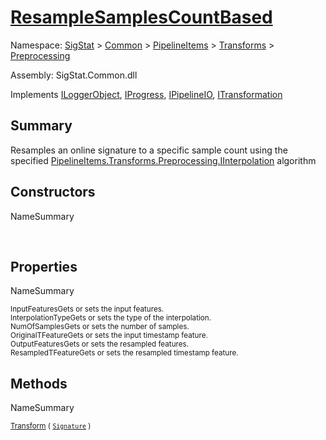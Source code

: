 # [ResampleSamplesCountBased](./ResampleSamplesCountBased.md)

Namespace: [SigStat]() > [Common](./../../../README.md) > [PipelineItems]() > [Transforms]() > [Preprocessing](./README.md)

Assembly: SigStat.Common.dll

Implements [ILoggerObject](./../../../ILoggerObject.md), [IProgress](./../../../Helpers/IProgress.md), [IPipelineIO](./../../../Pipeline/IPipelineIO.md), [ITransformation](./../../../ITransformation.md)

## Summary
Resamples an online signature to a specific sample count using the specified [PipelineItems.Transforms.Preprocessing.IInterpolation](https://github.com/hargitomi97/sigstat/blob/master/docs/md/SigStat/Common/PipelineItems/Transforms/Preprocessing/IInterpolation.md) algorithm

## Constructors

NameSummary

<sub></sub><sub></sub><br>


## Properties

NameSummary

<sub>InputFeatures</sub><sub>Gets or sets the input features.</sub><br>
<sub>InterpolationType</sub><sub>Gets or sets the type of the interpolation. <seealso cref="T:SigStat.Common.PipelineItems.Transforms.Preprocessing.IInterpolation" /></sub><br>
<sub>NumOfSamples</sub><sub>Gets or sets the number of samples.</sub><br>
<sub>OriginalTFeature</sub><sub>Gets or sets the input timestamp feature.</sub><br>
<sub>OutputFeatures</sub><sub>Gets or sets the resampled  features.</sub><br>
<sub>ResampledTFeature</sub><sub>Gets or sets the resampled timestamp feature.</sub><br>


## Methods

NameSummary

<sub>[Transform](./Methods/ResampleSamplesCountBased-100663801.md) ( [`Signature`](./../../../Signature.md) )</sub><sub></sub><br>


